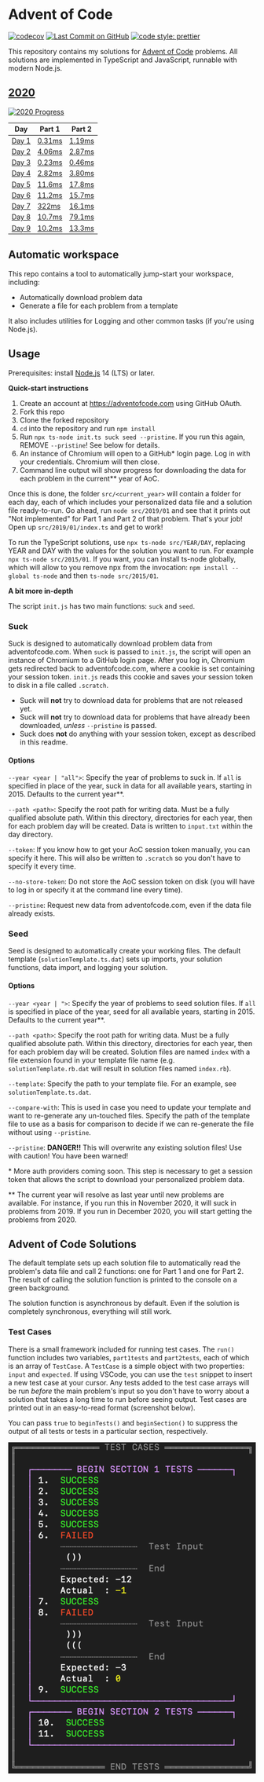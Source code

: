 # Advent of Code

[![codecov](https://codecov.io/gh/ATholin/advent-of-code/branch/main/graph/badge.svg?token=PNV507325B)](https://codecov.io/gh/ATholin/advent-of-code)
[![Last Commit on GitHub](https://img.shields.io/github/last-commit/ATholin/advent-of-code.svg)](https://github.com/ATholin/advent-of-code)
[![code style: prettier](https://img.shields.io/badge/code_style-prettier-ff69b4.svg)](https://github.com/prettier/prettier)

This repository contains my solutions for [Advent of Code](https://adventofcode.com) problems. All solutions are implemented in TypeScript and JavaScript, runnable with modern Node.js.

## [2020](https://adventofcode.com/2020/)

[![2020 Progress](https://img.shields.io/static/v1?label=AoC%202020&message=9/25&color=orange)](./src/2020/)

<!-- markdownlint-disable MD013 -->

| Day                     | Part 1                           | Part 2                           |
| ----------------------- | -------------------------------- | -------------------------------- |
| [Day 1](./src/2020/01/) | [0.31ms](./src/2020/01/index.ts) | [1.19ms](./src/2020/01/index.ts) |
| [Day 2](./src/2020/02/) | [4.06ms](./src/2020/02/index.ts) | [2.87ms](./src/2020/02/index.ts) |
| [Day 3](./src/2020/03/) | [0.23ms](./src/2020/03/index.ts) | [0.46ms](./src/2020/03/index.ts) |
| [Day 4](./src/2020/04/) | [2.82ms](./src/2020/04/index.ts) | [3.80ms](./src/2020/04/index.ts) |
| [Day 5](./src/2020/05/) | [11.6ms](./src/2020/05/index.ts) | [17.8ms](./src/2020/05/index.ts) |
| [Day 6](./src/2020/06/) | [11.2ms](./src/2020/06/index.ts) | [15.7ms](./src/2020/06/index.ts) |
| [Day 7](./src/2020/07/) | [322ms](./src/2020/07/index.ts)  | [16.1ms](./src/2020/07/index.ts) |
| [Day 8](./src/2020/08/) | [10.7ms](./src/2020/08/index.ts) | [79.1ms](./src/2020/08/index.ts) |
| [Day 9](./src/2020/09/) | [10.2ms](./src/2020/09/index.ts) | [13.3ms](./src/2020/09/index.ts) |

<!-- markdownlint-enable MD013 -->

## Automatic workspace

This repo contains a tool to automatically jump-start your workspace, including:

- Automatically download problem data
- Generate a file for each problem from a template

It also includes utilities for Logging and other common tasks (if you're using Node.js).

## Usage

Prerequisites: install [Node.js](https://nodejs.org) 14 (LTS) or later.

**Quick-start instructions**

1. Create an account at https://adventofcode.com using GitHub OAuth.
2. Fork this repo
3. Clone the forked repository
4. `cd` into the repository and run `npm install`
5. Run `npx ts-node init.ts suck seed --pristine`. If you run this again, REMOVE `--pristine`! See below for details.
6. An instance of Chromium will open to a GitHub\* login page. Log in with your credentials. Chromium will then close.
7. Command line output will show progress for downloading the data for each problem in the current\*\* year of AoC.

Once this is done, the folder `src/<current_year>` will contain a folder for each day, each of which includes your personalized data file and a solution file ready-to-run. Go ahead, run `node src/2019/01` and see that it prints out "Not implemented" for Part 1 and Part 2 of that problem. That's your job! Open up `src/2019/01/index.ts` and get to work!

To run the TypeScript solutions, use `npx ts-node src/YEAR/DAY`, replacing YEAR and DAY with the values for the solution you want to run. For example `npx ts-node src/2015/01`. If you want, you can install ts-node globally, which will allow to you remove npx from the invocation: `npm install --global ts-node` and then `ts-node src/2015/01`.

**A bit more in-depth**

The script `init.js` has two main functions: `suck` and `seed`.

### Suck

Suck is designed to automatically download problem data from adventofcode.com. When `suck` is passed to `init.js`, the script will open an instance of Chromium to a GitHub login page. After you log in, Chromium gets redirected back to adventofcode.com, where a cookie is set containing your session token. `init.js` reads this cookie and saves your session token to disk in a file called `.scratch`.

- Suck will **not** try to download data for problems that are not released yet.
- Suck will **not** try to download data for problems that have already been downloaded, _unless_ `--pristine` is passed.
- Suck does **not** do anything with your session token, except as described in this readme.

#### Options

`--year <year | "all">`: Specify the year of problems to suck in. If `all` is specified in place of the year, suck in data for all available years, starting in 2015. Defaults to the current year\*\*.

`--path <path>`: Specify the root path for writing data. Must be a fully qualified absolute path. Within this directory, directories for each year, then for each problem day will be created. Data is written to `input.txt` within the day directory.

`--token`: If you know how to get your AoC session token manually, you can specify it here. This will also be written to `.scratch` so you don't have to specify it every time.

`--no-store-token`: Do not store the AoC session token on disk (you will have to log in or specify it at the command line every time).

`--pristine`: Request new data from adventofcode.com, even if the data file already exists.

### Seed

Seed is designed to automatically create your working files. The default template (`solutionTemplate.ts.dat`) sets up imports, your solution functions, data import, and logging your solution.

#### Options

`--year <year | ">`: Specify the year of problems to seed solution files. If `all` is specified in place of the year, seed for all available years, starting in 2015. Defaults to the current year\*\*.

`--path <path>`: Specify the root path for writing data. Must be a fully qualified absolute path. Within this directory, directories for each year, then for each problem day will be created. Solution files are named `index` with a file extension found in your template file name (e.g. `solutionTemplate.rb.dat` will result in solution files named `index.rb`).

`--template`: Specify the path to your template file. For an example, see `solutionTemplate.ts.dat`.

`--compare-with`: This is used in case you need to update your template and want to re-generate any un-touched files. Specify the path of the template file to use as a basis for comparison to decide if we can re-generate the file without using `--pristine`.

`--pristine`: **DANGER!!** This will overwrite any existing solution files! Use with caution! You have been warned!

\* More auth providers coming soon. This step is necessary to get a session token that allows the script to download your personalized problem data.

\*\* The current year will resolve as last year until new problems are available. For instance, if you run this in November 2020, it will suck in problems from 2019. If you run in December 2020, you will start getting the problems from 2020.

## Advent of Code Solutions

The default template sets up each solution file to automatically read the problem's data file and call 2 functions: one for Part 1 and one for Part 2. The result of calling the solution function is printed to the console on a green background.

The solution function is asynchronous by default. Even if the solution is completely synchronous, everything will still work.

### Test Cases

There is a small framework included for running test cases. The `run()` function includes two variables, `part1tests` and `part2tests`, each of which is an array of `TestCase`. A `TestCase` is a simple object with two properties: `input` and `expected`. If using VSCode, you can use the `test` snippet to insert a new test case at your cursor. Any tests added to the test case arrays will be run _before_ the main problem's input so you don't have to worry about a solution that takes a long time to run before seeing output. Test cases are printed out in an easy-to-read format (screenshot below).

You can pass `true` to `beginTests()` and `beginSection()` to suppress the output of all tests or tests in a particular section, respectively.

![test output screenshot](./.assets/test-output-screenshot.png)
